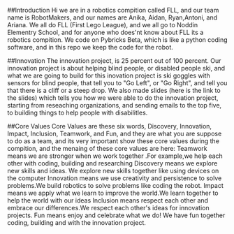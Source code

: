 ##Introduction
Hi we are in a robotics compition called FLL, and our team name is RobotMakers, and our names are Anika, Aidan, Ryan,Antoni, and Ariana. We all do FLL (First Lego League), and we all go to Noddin Elementry School, and for anyone who does'nt know about FLL its a robotics compition. We code on Pybricks Beta, which is like a python coding software, and in this repo we keep the code for the robot.

##Innovation
The innovation project, is 25 percent out of 100 percent. Our innovation project is about helping blind people, or disabled people ski, and what we are going to build for this inovation project is ski goggles with sensors for blind people, that tell you to "Go Left", or "Go Right", and tell you that there is a cliff or a steep drop. We also made slides (here is the link to the slides) which tells you how we were able to do the innovation project, starting from reseaching organizations, and sending emails to the top five, to building things to help people with disabilitles.

##Core Values
Core Values are these six words, Discovery, Innovation, Impact, Inclusion, Teamwork, and Fun, and they are what you are suppose to do as a team, and its very important show these core values during the compition, and the menaing of these core values are here: Teamwork means we are stronger when we work together .For example,we help each other with coding, building and researching Discovery means we explore new skills and ideas. We explore new skills together like using devices on the computer Innovation means we use creativity and persistence to solve problems.We build robotics to solve problems like coding the robot. Impact means we apply what we learn to improve the world.We learn together to help the world with our ideas Inclusion means respect each other and embrace our differences.We respect each other's ideas for innovation projects. Fun means enjoy and celebrate what we do! We have fun together coding, building and with the innovation project.
